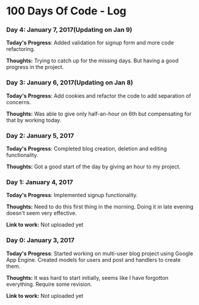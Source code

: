 # 100 Days Of Code - Log

### Day 4: January 7, 2017(Updating on Jan 9)

**Today's Progress**: Added validation for signup form and more code refactoring.

**Thoughts:** Trying to catch up for the missing days. But having a good progress in the project.

### Day 3: January 6, 2017(Updating on Jan 8)

**Today's Progress**: Add cookies and refactor the code to add separation of concerns. 

**Thoughts:** Was able to give only half-an-hour on 6th but compensating for that by working today.

### Day 2: January 5, 2017

**Today's Progress**: Completed blog creation, deletion and editing functionality.

**Thoughts:** Got a good start of the day by giving an hour to my project.

### Day 1: January 4, 2017

**Today's Progress**: Implemented signup functionality.

**Thoughts:** Need to do this first thing in the morning. Doing it in late evening doesn't seem very effective. 

**Link to work:** Not uploaded yet

### Day 0: January 3, 2017

**Today's Progress**: Started working on multi-user blog project using Google App Engine. Created models for users and post and handlers to create them.

**Thoughts:** It was hard to start initially, seems like I have forgotton everything. Require some revision.

**Link to work:** Not uploaded yet
